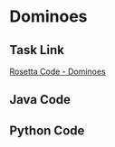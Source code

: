 # Dominoes

## Task Link
[Rosetta Code - Dominoes](https://rosettacode.org/wiki/Dominoes)

## Java Code
## Python Code
